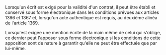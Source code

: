 Lorsqu'un écrit est exigé pour la validité d'un contrat, il peut être établi et conservé sous forme électronique dans les conditions prévues aux articles 1366 et 1367 et, lorsqu'un acte authentique est requis, au deuxième alinéa de l'article 1369. 


  

Lorsqu'est exigée une mention écrite de la main même de celui qui s'oblige, ce dernier peut l'apposer sous forme électronique si les conditions de cette apposition sont de nature à garantir qu'elle ne peut être effectuée que par lui-même.


  
